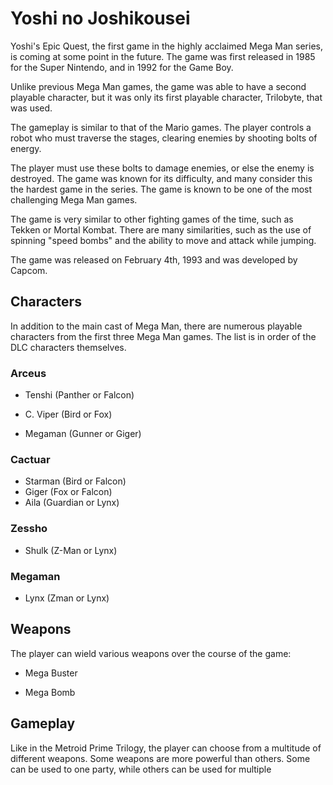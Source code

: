 # Yoshi no Joshikousei

Yoshi's Epic Quest, the first game in the highly acclaimed Mega Man series, is coming at some point in the future. The game was first released in 1985 for the Super Nintendo, and in 1992 for the Game Boy.

Unlike previous Mega Man games, the game was able to have a second playable character, but it was only its first playable character, Trilobyte, that was used.

The gameplay is similar to that of the Mario games. The player controls a robot who must traverse the stages, clearing enemies by shooting bolts of energy.

The player must use these bolts to damage enemies, or else the enemy is destroyed. The game was known for its difficulty, and many consider this the hardest game in the series. The game is known to be one of the most challenging Mega Man games.

The game is very similar to other fighting games of the time, such as Tekken or Mortal Kombat. There are many similarities, such as the use of spinning "speed bombs" and the ability to move and attack while jumping.

The game was released on February 4th, 1993 and was developed by Capcom.

## Characters

In addition to the main cast of Mega Man, there are numerous playable characters from the first three Mega Man games. The list is in order of the DLC characters themselves.

### Arceus

*   Tenshi (Panther or Falcon)

*    C. Viper (Bird or Fox)
*   Megaman (Gunner or Giger)

### Cactuar

*    Starman (Bird or Falcon)
*    Giger (Fox or Falcon)
*   Aila (Guardian or Lynx)

### Zessho

*    Shulk (Z-Man or Lynx)

### Megaman

*    Lynx (Zman or Lynx)

## Weapons

The player can wield various weapons over the course of the game:

*   Mega Buster

*    Mega Bomb

## Gameplay

Like in the Metroid Prime Trilogy, the player can choose from a multitude of different weapons. Some weapons are more powerful than others. Some can be used to one party, while others can be used for multiple